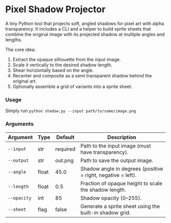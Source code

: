 # Pixel Shadow Projector

A tiny Python tool that projects soft, angled shadows for pixel art with alpha transparency. It includes a CLI and a helper to build sprite sheets that combine the original image with its projected shadow at multiple angles and lengths.

The core idea:
1. Extract the opaque silhouette from the input image.
2. Scale it vertically to the desired shadow length.
3. Shear horizontally based on the angle.
4. Recenter and composite as a semi transparent shadow behind the original art.
5. Optionally assemble a grid of variants into a sprite sheet.

### Usage

Simply run `python shadow.py --input path/to/some/image.png`

### Arguments

| Argument     | Type   | Default   | Description |
|--------------|--------|-----------|-------------|
| `--input`    | str    | required  | Path to the input image (must have transparency). |
| `--output`   | str    | out.png   | Path to save the output image. |
| `--angle`    | float  | 45.0      | Shadow angle in degrees (positive = right, negative = left). |
| `--length`   | float  | 0.5       | Fraction of opaque height to scale the shadow length. |
| `--opacity`  | int    | 85        | Shadow opacity (0–255). |
| `--sheet`    | flag   | false     | Generate a sprite sheet using the built-in shadow grid. |
